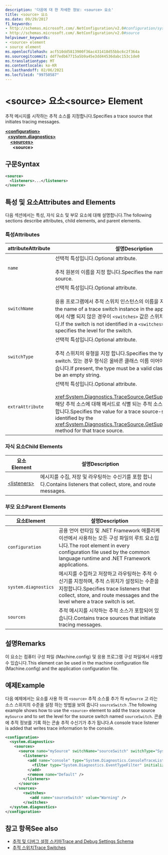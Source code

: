 ```yaml
---
description: '다음에 대 한 자세한 정보: <source> 요소'
title: <source> 요소
ms.date: 09/29/2017
f1_keywords:
- http://schemas.microsoft.com/.NetConfiguration/v2.0#configuration/system.diagnostics/sources/source
- http://schemas.microsoft.com/.NetConfiguration/v2.0#source
helpviewer_keywords:
- <source> element
- source element
ms.openlocfilehash: acf510dd5813900f36ac431418d55bbc6c2f364a
ms.sourcegitcommit: ddf7edb67715a5b9a45e3dd44536dabc153c1de0
ms.translationtype: MT
ms.contentlocale: ko-KR
ms.lasthandoff: 02/06/2021
ms.locfileid: "99750587"
---
```

# <a name="source-element"></a><span data-ttu-id="745ff-103">\<source> 요소</span><span class="sxs-lookup"><span data-stu-id="745ff-103">\<source> Element</span></span>

<span data-ttu-id="745ff-104">추적 메시지를 시작하는 추적 소스를 지정합니다.</span><span class="sxs-lookup"><span data-stu-id="745ff-104">Specifies a trace source that initiates tracing messages.</span></span>  

[**\<configuration>**](../configuration-element.md)\
&nbsp;&nbsp;[**\<system.diagnostics>**](system-diagnostics-element.md)\
&nbsp;&nbsp;&nbsp;&nbsp;[**\<sources>**](sources-element.md)\
&nbsp;&nbsp;&nbsp;&nbsp;&nbsp;&nbsp;**\<source>**

## <a name="syntax"></a><span data-ttu-id="745ff-105">구문</span><span class="sxs-lookup"><span data-stu-id="745ff-105">Syntax</span></span>  
  
```xml  
<source>
  <listeners>...</listeners>  
</source>  
```  
  
## <a name="attributes-and-elements"></a><span data-ttu-id="745ff-106">특성 및 요소</span><span class="sxs-lookup"><span data-stu-id="745ff-106">Attributes and Elements</span></span>  

 <span data-ttu-id="745ff-107">다음 섹션에서는 특성, 자식 요소 및 부모 요소에 대해 설명합니다.</span><span class="sxs-lookup"><span data-stu-id="745ff-107">The following sections describe attributes, child elements, and parent elements.</span></span>  
  
### <a name="attributes"></a><span data-ttu-id="745ff-108">특성</span><span class="sxs-lookup"><span data-stu-id="745ff-108">Attributes</span></span>  
  
|<span data-ttu-id="745ff-109">attribute</span><span class="sxs-lookup"><span data-stu-id="745ff-109">Attribute</span></span>|<span data-ttu-id="745ff-110">설명</span><span class="sxs-lookup"><span data-stu-id="745ff-110">Description</span></span>|  
|---------------|-----------------|  
|`name`|<span data-ttu-id="745ff-111">선택적 특성입니다.</span><span class="sxs-lookup"><span data-stu-id="745ff-111">Optional attribute.</span></span><br /><br /> <span data-ttu-id="745ff-112">추적 원본의 이름을 지정 합니다.</span><span class="sxs-lookup"><span data-stu-id="745ff-112">Specifies the name of the trace source.</span></span>|  
|`switchName`|<span data-ttu-id="745ff-113">선택적 특성입니다.</span><span class="sxs-lookup"><span data-stu-id="745ff-113">Optional attribute.</span></span><br /><br /> <span data-ttu-id="745ff-114">응용 프로그램에서 추적 스위치 인스턴스의 이름을 지정 합니다.</span><span class="sxs-lookup"><span data-stu-id="745ff-114">Specifies the name of a trace switch instance in the application.</span></span> <span data-ttu-id="745ff-115">스위치가 요소에서 식별 되지 않은 경우이 `<switches>` 값은 스위치의 수준을 지정 합니다.</span><span class="sxs-lookup"><span data-stu-id="745ff-115">If the switch is not identified in a `<switches>` element, the value specifies the level for the switch.</span></span>|  
|`switchType`|<span data-ttu-id="745ff-116">선택적 특성입니다.</span><span class="sxs-lookup"><span data-stu-id="745ff-116">Optional attribute.</span></span><br /><br /> <span data-ttu-id="745ff-117">추적 스위치의 유형을 지정 합니다.</span><span class="sxs-lookup"><span data-stu-id="745ff-117">Specifies the type of the trace switch.</span></span> <span data-ttu-id="745ff-118">있는 경우 형식은 올바른 클래스 이름 이어야 하며 빈 문자열일 수 없습니다.</span><span class="sxs-lookup"><span data-stu-id="745ff-118">If present, the type must be a valid class name and cannot be an empty string.</span></span>|  
|`extraAttribute`|<span data-ttu-id="745ff-119">선택적 특성입니다.</span><span class="sxs-lookup"><span data-stu-id="745ff-119">Optional attribute.</span></span><br /><br /> <span data-ttu-id="745ff-120"><xref:System.Diagnostics.TraceSource.GetSupportedAttributes%2A>해당 추적 소스에 대해 메서드로 식별 되는 추적 소스 관련 특성의 값을 지정 합니다.</span><span class="sxs-lookup"><span data-stu-id="745ff-120">Specifies the value for a trace source-specific attribute identified by the <xref:System.Diagnostics.TraceSource.GetSupportedAttributes%2A> method for that trace source.</span></span>|  
  
### <a name="child-elements"></a><span data-ttu-id="745ff-121">자식 요소</span><span class="sxs-lookup"><span data-stu-id="745ff-121">Child Elements</span></span>  
  
|<span data-ttu-id="745ff-122">요소</span><span class="sxs-lookup"><span data-stu-id="745ff-122">Element</span></span>|<span data-ttu-id="745ff-123">설명</span><span class="sxs-lookup"><span data-stu-id="745ff-123">Description</span></span>|  
|-------------|-----------------|  
|[\<listeners>](listeners-element-for-source.md)|<span data-ttu-id="745ff-124">메시지를 수집, 저장 및 라우팅하는 수신기를 포함 합니다.</span><span class="sxs-lookup"><span data-stu-id="745ff-124">Contains listeners that collect, store, and route messages.</span></span>|  
  
### <a name="parent-elements"></a><span data-ttu-id="745ff-125">부모 요소</span><span class="sxs-lookup"><span data-stu-id="745ff-125">Parent Elements</span></span>  
  
|<span data-ttu-id="745ff-126">요소</span><span class="sxs-lookup"><span data-stu-id="745ff-126">Element</span></span>|<span data-ttu-id="745ff-127">설명</span><span class="sxs-lookup"><span data-stu-id="745ff-127">Description</span></span>|  
|-------------|-----------------|  
|`configuration`|<span data-ttu-id="745ff-128">공용 언어 런타임 및 .NET Framework 애플리케이션에서 사용하는 모든 구성 파일의 루트 요소입니다.</span><span class="sxs-lookup"><span data-stu-id="745ff-128">The root element in every configuration file used by the common language runtime and .NET Framework applications.</span></span>|  
|`system.diagnostics`|<span data-ttu-id="745ff-129">메시지를 수집하고 저장하고 라우팅하는 추적 수신기를 지정하며, 추적 스위치가 설정되는 수준을 지정합니다.</span><span class="sxs-lookup"><span data-stu-id="745ff-129">Specifies trace listeners that collect, store, and route messages and the level where a trace switch is set.</span></span>|  
|`sources`|<span data-ttu-id="745ff-130">추적 메시지를 시작하는 추적 소스가 포함되어 있습니다.</span><span class="sxs-lookup"><span data-stu-id="745ff-130">Contains trace sources that initiate tracing messages.</span></span>|  
  
## <a name="remarks"></a><span data-ttu-id="745ff-131">설명</span><span class="sxs-lookup"><span data-stu-id="745ff-131">Remarks</span></span>  

 <span data-ttu-id="745ff-132">이 요소는 컴퓨터 구성 파일 (Machine.config) 및 응용 프로그램 구성 파일에서 사용할 수 있습니다.</span><span class="sxs-lookup"><span data-stu-id="745ff-132">This element can be used in the machine configuration file (Machine.config) and the application configuration file.</span></span>  
  
## <a name="example"></a><span data-ttu-id="745ff-133">예제</span><span class="sxs-lookup"><span data-stu-id="745ff-133">Example</span></span>  

 <span data-ttu-id="745ff-134">다음 예제에서는 요소를 사용 하 여 `<source>` 추적 소스를 추가 하 `mySource` 고 라는 소스 스위치의 수준을 설정 하는 방법을 보여 줍니다 `sourceSwitch` .</span><span class="sxs-lookup"><span data-stu-id="745ff-134">The following example shows how to use the `<source>` element to add the trace source `mySource` and to set the level for the source switch named `sourceSwitch`.</span></span> <span data-ttu-id="745ff-135">콘솔에 추적 정보를 기록 하는 콘솔 추적 수신기가 추가 됩니다.</span><span class="sxs-lookup"><span data-stu-id="745ff-135">A console trace listener is added that writes trace information to the console.</span></span>  
  
```xml  
<configuration>  
  <system.diagnostics>  
    <sources>  
      <source name="mySource" switchName="sourceSwitch" switchType="System.Diagnostics.SourceSwitch"  >  
        <listeners>  
          <add name="console" type="System.Diagnostics.ConsoleTraceListener" >  
            <filter type="System.Diagnostics.EventTypeFilter" initializeData="Error" />  
          </add>  
          <remove name="Default" />  
        </listeners>  
      </source>  
    </sources>  
        <switches>  
           <add name="sourceSwitch" value="Warning" />  
        </switches>
  </system.diagnostics>
</configuration>  
```  
  
## <a name="see-also"></a><span data-ttu-id="745ff-136">참고 항목</span><span class="sxs-lookup"><span data-stu-id="745ff-136">See also</span></span>

- [<span data-ttu-id="745ff-137">추적 및 디버그 설정 스키마</span><span class="sxs-lookup"><span data-stu-id="745ff-137">Trace and Debug Settings Schema</span></span>](index.md)
- [<span data-ttu-id="745ff-138">추적 스위치</span><span class="sxs-lookup"><span data-stu-id="745ff-138">Trace Switches</span></span>](../../../debug-trace-profile/trace-switches.md)
